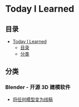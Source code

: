 # Today I Learned

<!-- 添加计数 -->

## 目录

- [Today I Learned](#today-i-learned)
  - [目录](#目录)
  - [分类](#分类)
 
## 分类

<a id="blender"></a>
### Blender - 开源 3D 建模软件

- [将任何模型变为线稿](blender/blender-line.md)
